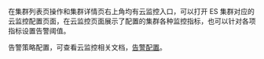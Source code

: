 在集群列表页操作和集群详情页右上角均有云监控入口，可以打开 ES 集群对应的云监控配置页面，在云监控页面展示了配置的集群各种监控指标，也可以针对各项指标设置告警阈值。

告警策略配置，可查看云监控相关文档，[告警配置](https://cloud.tencent.com/document/product/248/1073#2.-%E5%91%8A%E8%AD%A6%E7%AD%96%E7%95%A5)。
